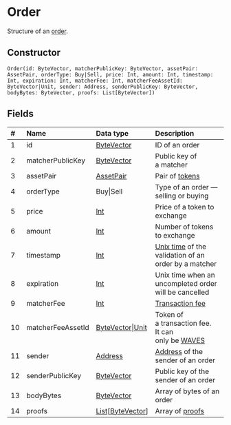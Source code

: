 # Order

Structure of an [order](/en/blockchain/binary-format/order-binary-format).

## Constructor

``` ride
Order(id: ByteVector, matcherPublicKey: ByteVector, assetPair: AssetPair, orderType: Buy|Sell, price: Int, amount: Int, timestamp: Int, expiration: Int, matcherFee: Int, matcherFeeAssetId: ByteVector|Unit, sender: Address, senderPublicKey: ByteVector, bodyBytes: ByteVector, proofs: List[ByteVector])
```

## Fields

|   #   | Name | Data type | Description |
| :--- | :--- | :--- | :--- |
| 1 | id | [ByteVector](/en/ride/data-types/byte-vector) | ID of an order |
| 2 | matcherPublicKey | [ByteVector](/en/ride/data-types/byte-vector) | Public key of a matcher |
| 3 | assetPair | [AssetPair](/en/ride/structures/common-structures/asset-pair) | Pair of [tokens](/en/blockchain/token) |
| 4 | orderType | Buy&#124;Sell | Type of an order — selling or buying |
| 5 | price | [Int](/en/ride/data-types/int) | Price of a token to exchange |
| 6 | amount | [Int](/en/ride/data-types/int) | Number of tokens to exchange |
| 7 | timestamp | [Int](/en/ride/data-types/int) | [Unix time](https://en.wikipedia.org/wiki/Unix-time) of the validation of an order by a matcher  |
| 8 | expiration | [Int](/en/ride/data-types/int) | Unix time when an uncompleted order will be cancelled |
| 9 | matcherFee | [Int](/en/ride/data-types/int) | [Transaction fee](/en/blockchain/transaction/transaction-fee) |
| 10 | matcherFeeAssetId | [ByteVector](/en/ride/data-types/byte-vector)&#124;[Unit](/en/ride/data-types/unit) | Token of a transaction fee.<br>It can only be [WAVES](/en/blockchain/token/waves) |
| 11 | sender | [Address](/en/ride/structures/common-structures/address) | [Address](/en/blockchain/account/address) of the sender of an order |
| 12 | senderPublicKey | [ByteVector](/en/ride/data-types/byte-vector) | Public key of the sender of an order |
| 13 | bodyBytes | [ByteVector](/en/ride/data-types/byte-vector) | Array of bytes of an order |
| 14 | proofs | [List](/en/ride/data-types/list)[[ByteVector](/en/ride/data-types/byte-vector)] | Array of [proofs](/en/blockchain/transaction/transaction-proof) |
